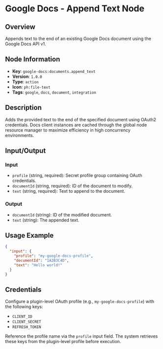 # Google Docs - Append Text Node

## Overview
Appends text to the end of an existing Google Docs document using the Google Docs API v1.

## Node Information
- **Key**: `google-docs:documents.append_text`
- **Version**: `1.0.0`
- **Type**: `action`
- **Icon**: `ph:file-text`
- **Tags**: `google`, `docs`, `document`, `integration`

## Description
Adds the provided text to the end of the specified document using OAuth2 credentials. Docs client instances are cached through the global node resource manager to maximize efficiency in high concurrency environments.

## Input/Output
### Input
- `profile` (string, required): Secret profile group containing OAuth credentials.
- `documentId` (string, required): ID of the document to modify.
- `text` (string, required): Text to append to the document.

### Output
- `documentId` (string): ID of the modified document.
- `text` (string): The appended text.

## Usage Example
```json
{
  "input": {
    "profile": "my-google-docs-profile",
    "documentId": "1A2B3C4D",
    "text": "Hello world!"
  }
}
```

## Credentials
Configure a plugin-level OAuth profile (e.g., `my-google-docs-profile`) with the following keys:

- `CLIENT_ID`
- `CLIENT_SECRET`
- `REFRESH_TOKEN`

Reference the profile name via the `profile` input field. The system retrieves these keys from the plugin-level profile before execution.
